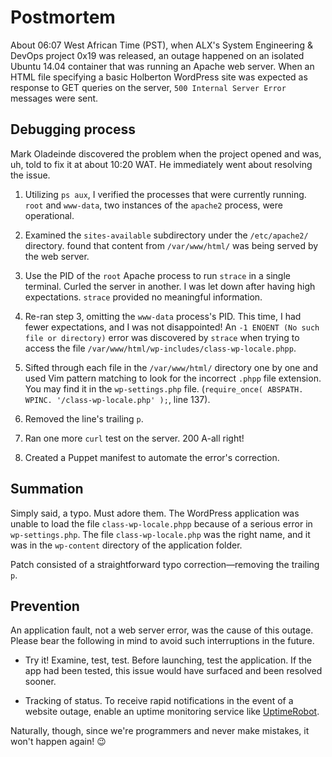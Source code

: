 # Postmortem

About 06:07 West African Time (PST), when ALX's System Engineering & DevOps project 0x19 was released, an outage happened on an isolated Ubuntu 14.04 container that was running an Apache web server. When an HTML file specifying a basic Holberton WordPress site was expected as response to GET queries on the server, `500 Internal Server Error` messages were sent.

## Debugging process

Mark Oladeinde discovered the problem when the project opened and was, uh, told to fix it at about 10:20 WAT. He immediately went about resolving the issue.

1. Utilizing `ps aux`, I verified the processes that were currently running. `root` and `www-data`, two instances of the `apache2` process, were operational.

2. Examined the `sites-available` subdirectory under the `/etc/apache2/` directory. found that content from `/var/www/html/` was being served by the web server.

3. Use the PID of the `root` Apache process to run `strace` in a single terminal. Curled the server in another. I was let down after having high expectations. `strace` provided no meaningful information.

4. Re-ran step 3, omitting the `www-data` process's PID. This time, I had fewer expectations, and I was not disappointed! An `-1 ENOENT (No such file or directory)` error was discovered by `strace` when trying to access the file `/var/www/html/wp-includes/class-wp-locale.phpp`.

5. Sifted through each file in the `/var/www/html/` directory one by one and used Vim pattern matching to look for the incorrect `.phpp` file extension. You may find it in the `wp-settings.php` file. (`require_once( ABSPATH. WPINC. '/class-wp-locale.php' );`, line 137).

6. Removed the line's trailing `p`.

7. Ran one more `curl` test on the server. 200 A-all right!

8. Created a Puppet manifest to automate the error's correction.

## Summation

Simply said, a typo. Must adore them. The WordPress application was unable to load the file `class-wp-locale.phpp` because of a serious error in `wp-settings.php`. The file `class-wp-locale.php` was the right name, and it was in the `wp-content` directory of the application folder.

Patch consisted of a straightforward typo correction—removing the trailing `p`.

## Prevention

An application fault, not a web server error, was the cause of this outage. Please bear the following in mind to avoid such interruptions in the future.

* Try it! Examine, test, test. Before launching, test the application. If the app had been tested, this issue would have surfaced and been resolved sooner.

* Tracking of status. To receive rapid notifications in the event of a website outage, enable an uptime monitoring service like [UptimeRobot](./https://uptimerobot.com/).

Naturally, though, since we're programmers and never make mistakes, it won't happen again! :wink:
